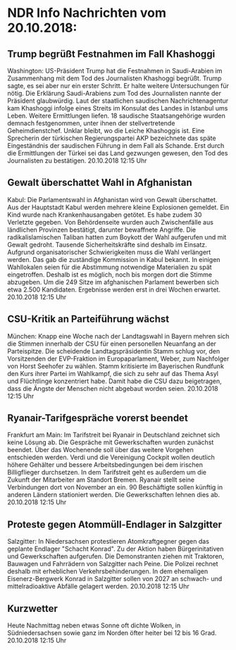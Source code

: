 # NDR Info Nachrichten vom 20.10.2018:


## Trump begrüßt Festnahmen im Fall Khashoggi
Washington: US-Präsident Trump hat die Festnahmen in Saudi-Arabien im Zusammenhang mit dem Tod des Journalisten Khashoggi begrüßt. Trump sagte, es sei aber nur ein erster Schritt. Er halte weitere Untersuchungen für nötig. Die Erklärung Saudi-Arabiens zum Tod des Journalisten nannte der Präsident glaubwürdig. Laut der staatlichen saudischen  Nachrichtenagentur kam Khashoggi infolge eines Streits im Konsulat des Landes in Istanbul ums Leben. Weitere Ermittlungen liefen. 18 saudische Staatsangehörige wurden demnach festgenommen, unter ihnen der stellvertretende Geheimdienstchef. Unklar bleibt, wo die Leiche Khashoggis ist. Eine Sprecherin der türkischen Regierungspartei AKP bezeichnete das späte Eingeständnis der saudischen Führung in dem Fall als Schande. Erst durch die Ermittlungen der Türkei sei das Land gezwungen gewesen, den Tod des Journalisten zu bestätigen. 20.10.2018 12:15 Uhr 

## Gewalt überschattet Wahl in Afghanistan
Kabul: Die Parlamentswahl in Afghanistan wird von Gewalt überschattet. Aus der Hauptstadt Kabul werden mehrere kleine Explosionen gemeldet. Ein Kind wurde nach Krankenhausangaben getötet. Es habe zudem 30 Verletzte gegeben. Von Behördenseite wurden auch Zwischenfälle aus ländlichen Provinzen bestätigt, darunter bewaffnete Angriffe. Die radikalislamischen Taliban hatten zum Boykott der Wahl aufgerufen und mit Gewalt gedroht. Tausende Sicherheitskräfte sind deshalb im Einsatz. Aufgrund organisatorischer Schwierigkeiten muss die Wahl verlängert werden. Das gab die zuständige Kommission in Kabul bekannt. In einigen Wahllokalen seien für die Abstimmung notwendige Materialien zu spät eingetroffen. Deshalb ist es möglich, noch bis morgen dort die Stimme abzugeben. Um die 249 Sitze im afghanischen Parlament bewerben sich etwa 2.500 Kandidaten. Ergebnisse werden erst in drei Wochen erwartet. 20.10.2018 12:15 Uhr 

## CSU-Kritik an Parteiführung wächst
München: Knapp eine Woche nach der Landtagswahl in Bayern mehren sich die Stimmen innerhalb der CSU für einen personellen Neuanfang an der Parteispitze. Die scheidende Landtagspräsidentin Stamm schlug vor, den Vorsitzenden der EVP-Fraktion im Europaparlament, Weber, zum Nachfolger von Horst Seehofer zu wählen. Stamm kritisierte im Bayerischen Rundfunk den Kurs ihrer Partei im Wahlkampf, die sich zu sehr auf das Thema Asyl und Flüchtlinge konzentriert habe. Damit habe die CSU dazu beigetragen, dass die Ängste der Menschen nicht abgebaut worden seien. 20.10.2018 12:15 Uhr 

## Ryanair-Tarifgespräche vorerst beendet
Frankfurt am Main: Im Tarifstreit bei Ryanair in Deutschland zeichnet sich keine Lösung ab. Die Gespräche mit Gewerkschaften wurden zunächst beendet. Über das Wochenende soll über das weitere Vorgehen entschieden werden. Verdi und die Vereinigung Cockpit wollen deutlich höhere Gehälter und bessere Arbeitsbedingungen bei dem irischen Billigflieger durchsetzen. In dem Tarifstreit geht es außerdem um die Zukunft der Mitarbeiter am Standort Bremen. Ryanair stellt seine Verbindungen dort von November an ein. 90 Beschäftigte sollen künftig in anderen Ländern stationiert werden. Die Gewerkschaften lehnen dies ab. 20.10.2018 12:15 Uhr 

## Proteste gegen Atommüll-Endlager in Salzgitter
Salzgitter: In Niedersachsen protestieren Atomkraftgegner gegen das geplante Endlager "Schacht Konrad". Zu der Aktion haben Bürgerinitativen und Gewerkschaften aufgerufen. Die Demonstranten ziehen mit Traktoren, Bauwagen und Fahrrädern von Salzgitter nach Peine. Die Polizei rechnet deshalb mit erheblichen Verkehrsbehinderungen. In dem ehemaligen Eisenerz-Bergwerk Konrad in Salzgitter sollen von 2027 an schwach- und mittelradioaktive Abfälle gelagert werden. 20.10.2018 12:15 Uhr 

## Kurzwetter
Heute Nachmittag neben etwas Sonne oft dichte Wolken, in Südniedersachsen sowie ganz im Norden öfter heiter bei 12 bis 16 Grad. 20.10.2018 12:15 Uhr 
